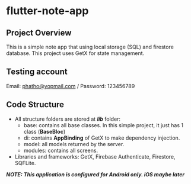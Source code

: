 # flutter-note-app
## Project Overview
This is a simple note app that using local storage (SQL) and firestore database. This project uses GetX for state management.

## Testing account
Email: phatho@yopmail.com / Password: 123456789

## Code Structure
- All structure folders are stored at ***lib*** folder:
  + base: contains all base classes. In this simple project, it just has 1 class (**BaseBloc**)
  + di: contains **AppBinding** of GetX to make dependency injection.
  + model: all models returned by the server.
  + modules: contains all screens.
- Libraries and frameworks: GetX, Firebase Authenticate, Firestore, SQFLite.

***NOTE: This application is configured for Android only. iOS maybe later***
